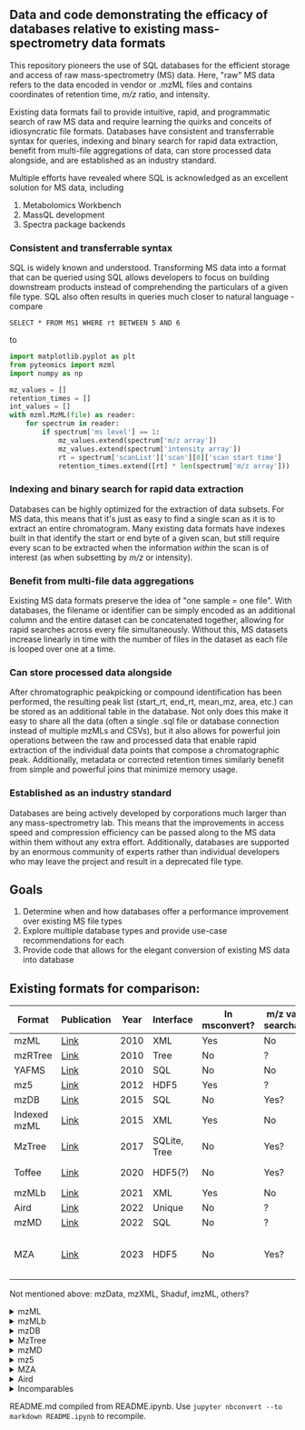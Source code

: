## Data and code demonstrating the efficacy of databases relative to existing mass-spectrometry data formats

This repository pioneers the use of SQL databases for the efficient storage and access of raw
mass-spectrometry (MS) data. Here, "raw" MS data refers to the data encoded in vendor or .mzML files and contains
coordinates of retention time, *m/z* ratio, and intensity.

Existing data formats fail to provide intuitive, rapid, and programmatic search of raw MS data and require learning
the quirks and conceits of idiosyncratic file formats. Databases have
consistent and transferrable syntax for queries, indexing and binary search for rapid data extraction,
benefit from multi-file aggregations of data, can store processed data alongside, and are established as an industry standard.

Multiple efforts have revealed where SQL is acknowledged as an excellent solution for MS data, including

  1. Metabolomics Workbench
  2. MassQL development
  3. Spectra package backends

### Consistent and transferrable syntax

SQL is widely known and understood. Transforming MS data into a format that can be queried using SQL allows
developers to focus on building downstream products instead of comprehending the particulars of a given
file type. SQL also often results in queries much closer to natural language - compare 

```SELECT * FROM MS1 WHERE rt BETWEEN 5 AND 6```

to

```python
import matplotlib.pyplot as plt
from pyteomics import mzml
import numpy as np

mz_values = []
retention_times = []
int_values = []
with mzml.MzML(file) as reader:
    for spectrum in reader:
        if spectrum['ms level'] == 1:
            mz_values.extend(spectrum['m/z array'])
            mz_values.extend(spectrum['intensity array'])
            rt = spectrum['scanList']['scan'][0]['scan start time']
            retention_times.extend([rt] * len(spectrum['m/z array']))
```

### Indexing and binary search for rapid data extraction

Databases can be highly optimized for the extraction of data subsets. For MS data, this means that
it's just as easy to find a single scan as it is to extract an entire chromatogram. Many existing
data formats have indexes built in that identify the start or end byte of a given scan, but still
require every scan to be extracted when the information *within* the scan is of interest (as when
subsetting by *m/z* or intensity).

### Benefit from multi-file data aggregations

Existing MS data formats preserve the idea of "one sample = one file". With databases, the filename or
identifier can be simply encoded as an additional column and the entire dataset can be concatenated
together, allowing for rapid searches across every file simultaneously. Without this, MS datasets
increase linearly in time with the number of files in the dataset as each file is looped over
one at a time.

### Can store processed data alongside

After chromatographic peakpicking or compound identification has been performed, the resulting
peak list (start_rt, end_rt, mean_mz, area, etc.) can be stored as an additional table in the
database. Not only does this make it easy to share all the data (often a single .sql file or 
database connection instead of multiple mzMLs and CSVs), but it also allows for powerful
join operations between the raw and processed data that enable rapid extraction of the
individual data points that compose a chromatographic peak. Additionally, metadata or corrected
retention times similarly benefit from simple and powerful joins that minimize memory usage.

### Established as an industry standard

Databases are being actively developed by corporations much larger than any mass-spectrometry lab. This
means that the improvements in access speed and compression efficiency can be passed along to the MS
data within them without any extra effort. Additionally, databases are supported by an enormous community
of experts rather than individual developers who may leave the project and result in a deprecated file type.

## Goals

1. Determine when and how databases offer a performance improvement over existing MS file types
2. Explore multiple database types and provide use-case recommendations for each
3. Provide code that allows for the elegant conversion of existing MS data into database

## Existing formats for comparison:

| Format | Publication | Year | Interface | In msconvert? | m/z values searchable? | Written/examples in | Notes |
| --- | --- | --- | --- | --- | --- | --- | ---
| mzML | [Link](https://www.mcponline.org/article/S1535-9476(20)31387-6/fulltext) | 2010 | XML | Yes | No | Many | |
| mzRTree | [Link](https://dx.doi.org/10.1016/j.jprot.2010.02.006) | 2010 | Tree | No | ? | Java | |
| YAFMS | [Link](https://dx.doi.org/10.1016/j.jasms.2010.06.014) | 2010 | SQL | No | No | C# | Deprecated? |
| mz5 | [Link](https://dx.doi.org/10.1074/mcp.O111.011379) | 2012 | HDF5 | Yes | ? | ? | |
| mzDB | [Link](https://dx.doi.org/10.1074/mcp.O114.039115) | 2015 | SQL | No | Yes? | Java, C++ | |
| Indexed mzML | [Link](https://dx.doi.org/10.1371/journal.pone.0125108) | 2015 | XML | Yes | No | C++, Python | |
| MzTree | [Link](https://dx.doi.org/10.1371/journal.pone.0188059) | 2017 | SQLite, Tree | No | Yes? | Java | |
| Toffee | [Link](https://dx.doi.org/10.1038/s41598-020-65015-y) | 2020 | HDF5(?) | No | Yes? | Python | Only for TOF data? |
| mzMLb | [Link](https://dx.doi.org/10.1021/acs.jproteome.0c00192) | 2021 | XML | Yes | No | Python | |
| Aird | [Link](https://dx.doi.org/10.1186/s12859-021-04490-0) | 2022 | Unique | No | ? | C# | |
| mzMD | [Link](https://dx.doi.org/10.1093/bioinformatics/btac098) | 2022 | SQL | No | ? | Java | |
| MZA | [Link](https://dx.doi.org/10.1021/acs.jproteome.2c00313) | 2023 | HDF5 | No | Yes? | Python | Separate Python package [here](https://dx.doi.org/10.1021/acs.analchem.3c01653)

Not mentioned above: mzData, mzXML, Shaduf, imzML, others?

<details>

<summary>mzML</summary>

Lots of different ways to get data out of mzMLs, including 3 dedicated Python libraries I've discovered:

  - pyteomics
  - pymzml
  - pyopenms: Wrapper around a bunch of C code to do things
      - Has multiple methods of accessing mz/rt chunks

I can't seem to get the indexed version working, at least in such a way that speeds up spectrum access. It feels like something along the lines of the below code should work (for pyteomics), but returns strange errors. 

```python
file_data=mzml.PreIndexedMzML("demo_data/180205_Poo_TruePoo_Full1_idx.mzML")
file_data=file_data.build_byte_index()
```

I also can't tell if something similar is implemented in the other libraries. Also, it may be that the other libraries just handle indexing automagically.

</details>

<details>

<summary>mzMLb</summary>


Seems to only be implemented in pyteomics? Double check this later.

</details>

<details>

<summary>mzDB</summary>


Creation is pretty straightforward via the raw2mzDB.exe tool but we can't really figure out how to access the data. Package code exists (the original developers have a Python (and R) port of some Rust code but have responded saying that the [rt/mz range extraction isn't yet supported](https://github.com/mzdb/mzdb-rs/issues/3) and hasn't been [since Johannes asked about it in 2018?](https://github.com/mzdb/rmzdb/issues/3). Developer seems responsive but just overwhelmed. R-specific rmzdb package (not to be confused with the rmzdb port of the Rust code) hasn't been touched in 5 years, the Rust/Python/R hasn't been updated in one and a half.

Someone else [wrote a Python package for mzDB access](https://github.com/jerkos/pymzdb) (annoyingly, named the same as the dev Rust port) which has all the associated functions but it's 9 years old and I haven't gotten the chance to give it a try yet and the README is sparse.

Dev version of pymzdb: 8 commits total, 2 years ago

Other version of pymzdb: 10 commits total, 9 years ago

</details>

<details>

<summary>MzTree</summary>

In the sole Github issue that exists for this, the developer says "MZTree is not a format like, say, mzML or .raw. It is a storage and retrieval system." Frankly, I don't understand what this means - the data's gotta be stored somewhere and the article certainly makes it sound like it's a method for storing the data for rapid access. After following the instructions on the Github for installation and compilation with Apache Maven, I'm able to access msViz (`java -jar MZTree/msDataServer/msDataServer-1.0.jar`) and convert mzMLs to mzTree files (and the mzTree-points extra) but can't figure out how to query the server. Running `ifconfig` in WSL (where I installed msViz) gave me the IP address to use (172.27.178.175) which, combined with the port number specified in the application let me open a client with Chrome. I then tried to guess at the parameters but got a 500 internal server error with `http://172.27.178.175:4567/api/v2/getpoints?mzmin=118.08&mzmax=118.10&rtmin=0&rtmax=100`. Instead, I needed to specify numpoints as well so `http://172.27.178.175:4567/api/v2/getpoints?mzmin=118.08&mzmax=118.10&rtmin=0&rtmax=10&numpoints=0` returns the expected data.

8 commits in the repo, last one 7 years ago.

</details>

<details>

<summary>mzMD</summary>

Basically a port of MzTree with some upgrades to the visualization system, so results should be comparable. Their Github is just a pared-down version of MzTree's, no install or startup instructions but seems to behave exactly like MzTree. The MzViz API is exactly the same except the final parameter (number of points) has been changed to `n` and `m` parameters: `http://172.27.178.175:4567/api/v2/getpoints?mzmin=118.08&mzmax=118.10&rtmin=6.5&rtmax=8&n=0&m=0`.

3 commits in the repo (basically just "add files via upload"), last one 4 years ago.

</details>

<details>

<summary>mz5</summary>

Successfully created mz5 file via msconvert and wrote Python code for accessing mz5 files but it's pretty basic. Could maybe be sped up/accelerated with the [pymz5](https://github.com/jmchilton/pymz5/tree/master) library but that library is pretty old now and didn't seem to take off at all (zero issues, very few interactions). Doesn't provide any info about how to use the library either beyond install even though it seems like a ton of work was put into it (782 commits).
I still need to try this library and see whether it's functional but I'm skeptical - 11 years ago was still Python 2, right?

782 commits in the repo, last one 11 years ago

</details>

<details>

<summary>MZA</summary>

Files were created successfully via the command-line tool (although the README was only recently updated to tell the user how to download it from the releases). Installing `mzapy` from the `no_full_mz_array` branch worked after some back and forth with the responsive dev. Also wrote my own Python access code treating it as an HDF5 which surprisingly made RT range queries much faster, though the chromatogram extraction is faster with `mzapy`.

20 commits in the MZA repo, last one 2 days ago (after I opened an issue for it, prior to which it had been 2 years)

80 commits in the `mzapy` repo with more on various branches, last one a few days ago (after I opened an issue for it)

</details>

<details>

<summary>Aird</summary>

Haven't started yet. Lots of development, lots of support and interest. Seems to have built-in Python support, last updated 2 years ago. Unclear whether it's faster or just more compressed - they don't really show a speed vs format graph AFAIK. For whatever reason, Python isn't recognizing the install but I think that's on me. Conversion was successful and I've uploaded the .aird and .json files to demo_data.

466 commits in the repo, last one 7 months ago (2 years for the python-specific stuff)

</details>

<details>

<summary>Incomparables</summary>

### YAFMS

Seems fully deprecated - the link in the original manuscript now just redirects to PNNL's general software page and I can't find any residuals of the code via quick Googling.

### mzRTree

Haven't started yet. Seems like an older file type and only really compares to GUI formats. No idea how to convert the data into this format or access it - there's no Github I've been able to find and the only code associated I have found [is in Matlab](https://viewer.mathworks.com/?viewer=plain_code&url=https%3A%2F%2Fwww.mathworks.com%2Fmatlabcentral%2Fmlc-downloads%2Fdownloads%2Fe5af2033-4a80-11e4-9553-005056977bd0%2F65b8e141-bbf2-ecf1-80a0-1929890c734e%2Ffiles%2F3DSpectra%2FmzRTreeCreation.m&embed=web). mzDB somehow made it work (and found an example file?) but I have no idea how they did this.

### Toffee

Only works with TOF data, as far as I can tell. That disqualifies it from comparison in my opinion.

### UIMF

UIMF is used by PNNL for their large-scale MS data and uses SQLite as the backend but all the access code is written in C#/C++ and doesn't have a shallow enough learning curve for me to pick it up.

</details>

README.md compiled from README.ipynb. Use `jupyter nbconvert --to markdown README.ipynb` to recompile.
